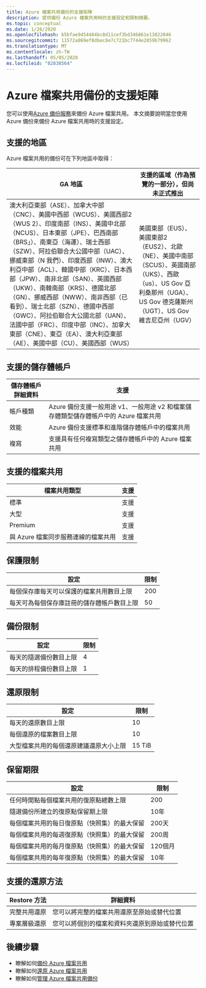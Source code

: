 ```yaml
---
title: Azure 檔案共用備份的支援矩陣
description: 提供備份 Azure 檔案共用時的支援設定和限制摘要。
ms.topic: conceptual
ms.date: 1/26/2020
ms.openlocfilehash: b5bfae9454464bc8d11cef3bd346861e13822046
ms.sourcegitcommit: 11572a869ef8dbec8e7c721bc7744e2859b79962
ms.translationtype: MT
ms.contentlocale: zh-TW
ms.lasthandoff: 05/05/2020
ms.locfileid: "82838564"
---
```

# <a name="support-matrix-for-azure-file-share-backup"></a>Azure 檔案共用備份的支援矩陣

您可以使用[Azure 備份服務](https://docs.microsoft.com/azure/backup/backup-overview)來備份 Azure 檔案共用。 本文摘要說明當您使用 Azure 備份來備份 Azure 檔案共用時的支援設定。

## <a name="supported-geos"></a>支援的地區

Azure 檔案共用的備份可在下列地區中取得：

| GA 地區 | 支援的區域（作為預覽的一部分），但尚未正式推出                                                      |
| ------------------------------------------------------------ | ------------------------------------------------------------ |
| 澳大利亞東部（ASE）、加拿大中部（CNC）、美國中西部（WCUS）、美國西部2（WUS 2）、印度南部（INS）、美國中北部（NCUS）、日本東部（JPE）、巴西南部（BRS」）、南東亞（海運）、瑞士西部（SZW）、阿拉伯聯合大公國中部（UAC）、挪威東部（N 我們）、印度西部（INW）、澳大利亞中部（ACL）、韓國中部（KRC）、日本西部（JPW）、南非北部（SAN）、英國西部（UKW）、南韓南部（KRS）、德國北部（GN）、挪威西部（NWW）、南非西部（已看到）、瑞士北部（SZN）、德國中西部（GWC）、阿拉伯聯合大公國北部（UAN）、法國中部（FRC）、印度中部（INC）、加拿大東部（CNE）、東亞（EA）、澳大利亞東部（AE）、美國中部（CU）、美國西部（WUS）                                                  |  美國東部（EUS）、美國東部2（EUS2）、北歐（NE）、美國中南部（SCUS）、英國南部（UKS）、西歐（us）、US Gov 亞利桑那州（UGA）、US Gov 德克薩斯州（UGT）、US Gov 維吉尼亞州（UGV）           |

## <a name="supported-storage-accounts"></a>支援的儲存體帳戶

| 儲存體帳戶詳細資料 | 支援                                                      |
| ------------------------ | ------------------------------------------------------------ |
| 帳戶種類            | Azure 備份支援一般用途 v1、一般用途 v2 和檔案儲存體類型儲存體帳戶中的 Azure 檔案共用 |
| 效能              | Azure 備份支援標準和進階儲存體帳戶中的檔案共用 |
| 複寫              | 支援具有任何複寫類型之儲存體帳戶中的 Azure 檔案共用 |

## <a name="supported-file-shares"></a>支援的檔案共用

| 檔案共用類型                                   | 支援   |
| -------------------------------------------------- | --------- |
| 標準                                           | 支援 |
| 大型                                              | 支援 |
| Premium                                            | 支援 |
| 與 Azure 檔案同步服務連線的檔案共用 | 支援 |

## <a name="protection-limits"></a>保護限制

| 設定                                                      | 限制 |
| ------------------------------------------------------------ | ----- |
| 每個保存庫每天可以保護的檔案共用數目上限 | 200   |
| 每天可為每個保存庫註冊的儲存體帳戶數目上限 | 50    |

## <a name="backup-limits"></a>備份限制

| 設定                                      | 限制 |
| -------------------------------------------- | ----- |
| 每天的隨選備份數目上限 | 4     |
| 每天的排程備份數目上限 | 1     |

## <a name="restore-limits"></a>還原限制

| 設定                                                      | 限制   |
| ------------------------------------------------------------ | ------- |
| 每天的還原數目上限                           | 10      |
| 每個還原的檔案數目上限                         | 10      |
| 大型檔案共用的每個還原建議還原大小上限 | 15 TiB |

## <a name="retention-limits"></a>保留期限

| 設定                                                      | 限制    |
| ------------------------------------------------------------ | -------- |
| 任何時間點每個檔案共用的復原點總數上限 | 200      |
| 隨選備份所建立的復原點保留期上限 | 10年 |
| 每個檔案共用的每日復原點（快照集）的最大保留| 200天 |
| 每個檔案共用的每週復原點（快照集）的最大保留 | 200周 |
| 每個檔案共用的每月復原點（快照集）的最大保留 | 120個月 |
| 每個檔案共用的每年復原點（快照集）的最大保留 | 10年 |

## <a name="supported-restore-methods"></a>支援的還原方法

| Restore 方法     | 詳細資料                                                      |
| ------------------ | ------------------------------------------------------------ |
| 完整共用還原 | 您可以將完整的檔案共用還原至原始或替代位置 |
| 專案層級還原 | 您可以將個別的檔案和資料夾還原到原始或替代位置 |

## <a name="next-steps"></a>後續步驟

* 瞭解如何[備份 Azure 檔案共用](backup-afs.md)
* 瞭解如何[還原 Azure 檔案共用](restore-afs.md)
* 瞭解如何[管理 Azure 檔案共用備份](manage-afs-backup.md)
